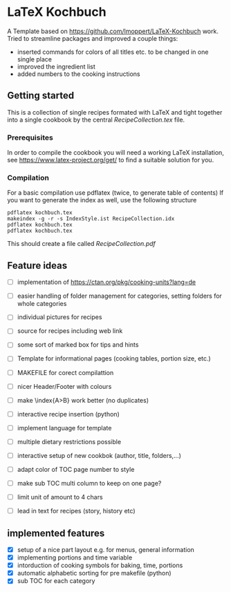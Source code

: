 # LaTeX Kochbuch
A Template based on https://github.com/lmoppert/LaTeX-Kochbuch work.
Tried to streamline packages and improved a couple things:
- inserted commands for colors of all titles etc. to be changed in one single place
- improved the ingredient list
- added numbers to the cooking instructions

## Getting started
This is a collection of single recipes formated with LaTeX and tight together into a single cookbook by the central *RecipeCollection.tex* file.

### Prerequisites
In order to compile the cookbook you will need a working LaTeX installation, see https://www.latex-project.org/get/ to find a suitable solution for you.

### Compilation
For a basic compilation use pdflatex (twice, to generate table of contents)
If you want to generate the index as well, use the following structure
```
pdflatex kochbuch.tex
makeindex -g -r -s IndexStyle.ist RecipeCollection.idx
pdflatex kochbuch.tex
pdflatex kochbuch.tex
```
This should create a file called *RecipeCollection.pdf*

## Feature ideas
- [ ] implementation of https://ctan.org/pkg/cooking-units?lang=de
- [ ] easier handling of folder management for categories, setting folders for whole categories
- [ ] individual pictures for recipes
- [ ] source for recipes including web link
- [ ] some sort of marked box for tips and hints
- [ ] Template for informational pages (cooking tables, portion size, etc.)
- [ ] MAKEFILE for corect compilattion
- [ ] nicer Header/Footer with colours
- [ ] make \index{A>B} work better (no duplicates)
- [ ] interactive recipe insertion (python)
- [ ] implement language for template
- [ ] multiple dietary restrictions possible
- [ ] interactive setup of new cookbok (author, title, folders,...)
- [ ] adapt color of TOC page number to style
- [ ] make sub TOC multi column to keep on one page?
- [ ] limit unit of amount to 4 chars
- [ ] lead in text for recipes (story, history etc)



## implemented features

- [x] setup of a nice part layout e.g. for menus, general information 
- [x] implementing portions and time variable
- [x] intorduction of cooking symbols for baking, time, portions
- [x] automatic alphabetic sorting for pre makefile (python)
- [x] sub TOC for each category
